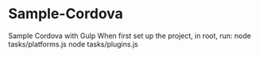 # Sample-Cordova
Sample Cordova with Gulp
When first set up the project, in root, run:
node tasks/platforms.js
node tasks/plugins.js

